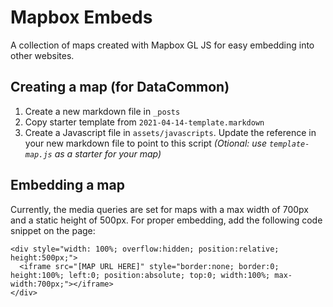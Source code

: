 # Mapbox Embeds
A collection of maps created with Mapbox GL JS for easy embedding into other websites.

## Creating a map (for DataCommon)
1. Create a new markdown file in `_posts`
2. Copy starter template from `2021-04-14-template.markdown`
3. Create a Javascript file in `assets/javascripts`. Update the reference in your new markdown file to point to this script *(Otional: use `template-map.js` as a starter for your map)*

## Embedding a map

Currently, the media queries are set for maps with a max width of 700px and a static height of 500px. For proper embedding, add the following code snippet on the page:
```
<div style="width: 100%; overflow:hidden; position:relative; height:500px;">
  <iframe src="[MAP URL HERE]" style="border:none; border:0; height:100%; left:0; position:absolute; top:0; width:100%; max-width:700px;"></iframe>
</div>
```